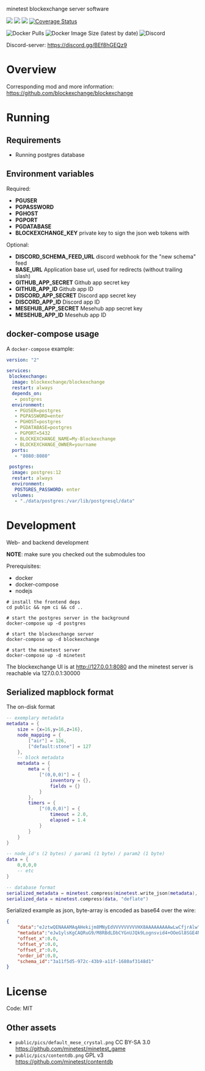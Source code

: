 minetest blockexchange server software

![](https://github.com/blockexchange/blockexchange_server/workflows/docker/badge.svg)
![](https://github.com/blockexchange/blockexchange_server/workflows/jshint/badge.svg)
![](https://github.com/blockexchange/blockexchange_server/workflows/integration_test/badge.svg)
[![Coverage Status](https://coveralls.io/repos/github/blockexchange/blockexchange_server/badge.svg)](https://coveralls.io/github/blockexchange/blockexchange_server)

![Docker Pulls](https://img.shields.io/docker/pulls/blockexchange/blockexchange)
![Docker Image Size (latest by date)](https://img.shields.io/docker/image-size/blockexchange/blockexchange)
![Discord](https://img.shields.io/discord/736160589130235965)

Discord-server: https://discord.gg/BEf8hGEQz9

# Overview

Corresponding mod and more information: https://github.com/blockexchange/blockexchange

# Running

## Requirements

* Running postgres database

## Environment variables

Required:
* **PGUSER**
* **PGPASSWORD**
* **PGHOST**
* **PGPORT**
* **PGDATABASE**
* **BLOCKEXCHANGE_KEY** private key to sign the json web tokens with

Optional:
* **DISCORD_SCHEMA_FEED_URL** discord webhook for the "new schema" feed
* **BASE_URL** Application base url, used for redirects (without trailing slash)
* **GITHUB_APP_SECRET** Github app secret key
* **GITHUB_APP_ID** Github app ID
* **DISCORD_APP_SECRET** Discord app secret key
* **DISCORD_APP_ID** Discord app ID
* **MESEHUB_APP_SECRET** Mesehub app secret key
* **MESEHUB_APP_ID** Mesehub app ID

## docker-compose usage

A `docker-compose` example:

```yml
version: "2"

services:
 blockexchange:
  image: blockexchange/blockexchange
  restart: always
  depends_on:
   - postgres
  environment:
   - PGUSER=postgres
   - PGPASSWORD=enter
   - PGHOST=postgres
   - PGDATABASE=postgres
   - PGPORT=5432
   - BLOCKEXCHANGE_NAME=My-Blockexchange
   - BLOCKEXCHANGE_OWNER=yourname
  ports:
   - "8080:8080"

 postgres:
  image: postgres:12
  restart: always
  environment:
   POSTGRES_PASSWORD: enter
  volumes:
   - "./data/postgres:/var/lib/postgresql/data"
```


# Development

Web- and backend development

**NOTE**: make sure you checked out the submodules too

Prerequisites:
* docker
* docker-compose
* nodejs

```
# install the frontend deps
cd public && npm ci && cd ..

# start the postgres server in the background
docker-compose up -d postgres

# start the blockexchange server
docker-compose up -d blockexchange

# start the minetest server
docker-compose up -d minetest
```

The blockexchange UI is at http://127.0.0.1:8080 and the minetest server is reachable via 127.0.0.1:30000

## Serialized mapblock format

The on-disk format

```lua
-- exemplary metadata
metadata = {
	size = {x=16,y=16,z=16},
	node_mapping = {
		["air"] = 126,
		["default:stone"] = 127
	},
	-- block metadata
	metadata = {
		meta = {
			["(0,0,0)"] = {
				inventory = {},
				fields = {}
			}
		},
		timers = {
			["(0,0,0)"] = {
				timeout = 2.0,
				elapsed = 1.4
			}
		}
	}
}

-- node_id's (2 bytes) / param1 (1 byte) / param2 (1 byte)
data = {
	0,0,0,0
	-- etc
}

-- database format
serialized_metadata = minetest.compress(minetest.write_json(metadata), "deflate")
serialized_data = minetest.compress(data, "deflate")
```

Serialized example as json, byte-array is encoded as base64 over the wire:
```json
{
	"data":"eJztwQENAAAMAqAHekijm8MNyEdVVVVVVVVVHX8AAAAAAAAAwLwCfjrAlw",
	"metadata":"eJw1ylsKgCAQRuG9/M8RBdLDbCYGnUJQk9Lognsvid4+OOeGl8SGE4NuJOtl3UAhO1cahMXI6DlGG+aajUycXSLNu4xWC0iptnvHzV5ShwPUD23X4PxxfSjlAYnOIYs",
	"offset_x":0.0,
	"offset_y":0.0,
	"offset_z":0.0,
	"order_id":0.0,
	"schema_id":"3a11f5d5-972c-43b9-a11f-1680af3148d1"
}
```

# License

Code: MIT

## Other assets

* `public/pics/default_mese_crystal.png` CC BY-SA 3.0 https://github.com/minetest/minetest_game
* `public/pics/contentdb.png` GPL v3 https://github.com/minetest/contentdb